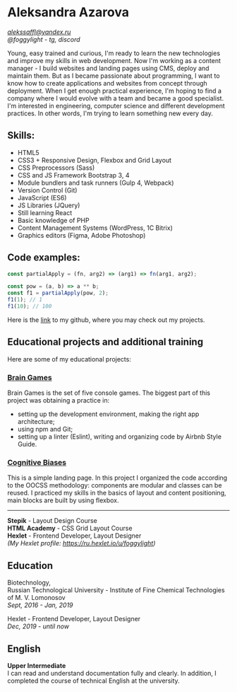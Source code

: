 # Aleksandra Azarova
*alekssaffl@yandex.ru*  
*@foggylight - tg, discord*

Young, easy trained and curious, I'm ready to learn the new technologies and improve my skills in web development. Now I'm working as a content manager - I build websites and landing pages using CMS, deploy and maintain them. But as I became passionate about programming, I want to know how to create applications and websites from concept through deployment. When I get enough practical experience, I'm hoping to find a company where I would evolve with a team and became a good specialist. I'm interested in engineering, computer science and different development practices. In other words, I'm trying to learn something new every day.

## Skills:
* HTML5
* CSS3 + Responsive Design, Flexbox and Grid Layout
* CSS Preprocessors (Sass)
* CSS and JS Framework Bootstrap 3, 4
* Module bundlers and task runners (Gulp 4, Webpack)
* Version Control (Git)
* JavaScript (ES6)
* JS Libraries (JQuery)
* Still learning React
* Basic knowledge of PHP
* Content Management Systems (WordPress, 1C Bitrix)
* Graphics editors (Figma, Adobe Photoshop)

## Code examples:
```javascript
const partialApply = (fn, arg2) => (arg1) => fn(arg1, arg2);

const pow = (a, b) => a ** b;
const f1 = partialApply(pow, 2);
f1(1); // 1
f1(10); // 100
```

Here is the [link](https://github.com/foggylight) to my github, where you may check out my projects.

## Educational projects and additional training

Here are some of my educational projects:
### [Brain Games](https://github.com/foggylight/frontend-project-lvl1)
Brain Games is the set of five console games.
The biggest part of this project was obtaining a practice in: 
* setting up the development environment, making the right app architecture;
* using npm and Git;
* setting up a linter (Eslint), writing and organizing code by Airbnb Style Guide.

### [Cognitive Biases](https://github.com/foggylight/layout-designer-project-lvl1)
This is a simple landing page. In this project I organized the code according to the OOCSS methodology: components are modular and classes can be reused. I practiced my skills in the basics of layout and content positioning, main blocks are built by using flexbox.

---

**Stepik** - Layout Design Course  
**HTML Academy** - CSS Grid Layout Course  
**Hexlet** - Frontend Developer, Layout Designer  
*(My Hexlet profile: https://ru.hexlet.io/u/foggylight)*

## Education
Biotechnology,  
Russian Technological University - Institute of Fine Chemical Technologies of M. V. Lomonosov  
*Sept, 2016 - Jan, 2019*

Hexlet - Frontend Developer, Layout Designer  
*Dec, 2019 - until now*

## English
**Upper Intermediate**  
I can read and understand documentation fully and clearly.
In addition, I completed the course of technical English at the university.
